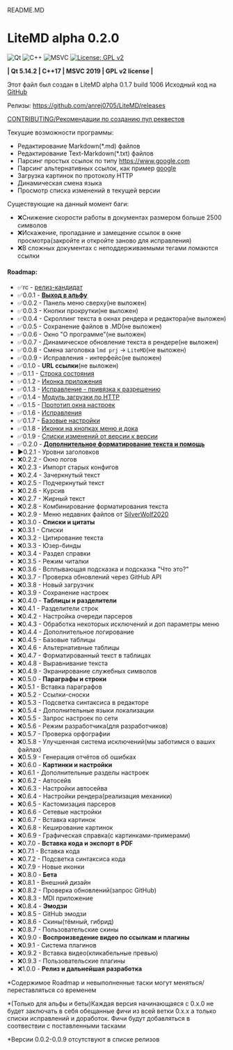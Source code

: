 README.MD

# LiteMD alpha 0.2.0

![Qt](https://img.shields.io/badge/Qt-%23217346.svg?style=for-the-badge&logo=Qt&logoColor=white)
![C++](https://img.shields.io/badge/C%2B%2B-00599C?style=for-the-badge&logo=c%2B%2B&logoColor=white)
![MSVC](https://img.shields.io/badge/Visual_Studio-5C2D91?style=for-the-badge&logo=visual%20studio&logoColor=white)
[![License: GPL v2](https://img.shields.io/badge/License-GPL%20v2-blue.svg)](https://www.gnu.org/licenses/old-licenses/gpl-2.0.en.html)

**| Qt 5.14.2 
| C++17 
| MSVC 2019 
| GPL v2 license |**

Этот файл был создан в LiteMD alpha 0.1.7 build 1006
Исходный код на [GitHub](https://github.com/anrej0705/LiteMD/tree/LiteMD_alpha782)

Релизы: <https://github.com/anrej0705/LiteMD/releases>

[CONTRIBUTING/Рекомендации по созданию пул реквестов](https://github.com/anrej0705/LiteMD/blob/master/CONTRIBUTING.md)

Текущие возможности программы:
- Редактирование Markdown(*.md) файлов
- Редактирование Text-Markdown(*.txt) файлов
- Парсинг простых ссылок по типу <https://www.google.com>
- Парсинг альтернативных ссылок, как пример [google](www.google.com)
- Загрузка картинок по протоколу HTTP
- Динамическая смена языка
- Просмотр списка изменений в текущей версии

Существующие на данный момент баги:
- :x:Снижение скорости работы в документах размером больше 2500 символов
- :x:Искажение, пропадание и замещение ссылок в окне просмотра(закройте и откройте заново для исправления)
- :x:В сложных документах с неподдерживаемыми тегами ломаются ссылки

#### **Roadmap**:

- :white_check_mark:rc - [релиз-кандидат](https://github.com/anrej0705/LiteMD/releases/tag/LiteMD_rc)
- :white_check_mark:0.0.1 - [**Выход в альфу**](https://github.com/anrej0705/LiteMD/releases/tag/LiteMD_alpha84)
- :white_check_mark:0.0.2 - Панель меню сверху(не выложен)
- :white_check_mark:0.0.3 - Кнопки прокрутки(не выложен)
- :white_check_mark:0.0.4 - Скроллинг текста в окнах рендера и редактора(не выложен)
- :white_check_mark:0.0.5 - Сохранение файлов в .MD(не выложен)
- :white_check_mark:0.0.6 - Окно "О программе"(не выложен)
- :white_check_mark:0.0.7 - Динамическое обновление текста в рендере(не выложен)
- :white_check_mark:0.0.8 - Смена заголовка `lmd prj` -> `LiteMD`(не выложен)
- :white_check_mark:0.0.9 - Исправления - интерфейс(не выложен)
- :white_check_mark:0.1.0 - **URL ссылки**(не выложен)
- :white_check_mark:0.1.1 - [Строка состояния](https://github.com/anrej0705/LiteMD/releases/tag/LiteMD_alpha312)
- :white_check_mark:0.1.2 - [Иконка приложения](https://github.com/anrej0705/LiteMD/releases/tag/LiteMD_alpha356)
- :white_check_mark:0.1.3 - [Исправление - привязка к разрешению](https://github.com/anrej0705/LiteMD/releases/tag/LiteMD_alpha428)
- :white_check_mark:0.1.4 - [Модуль загрузки по HTTP](https://github.com/anrej0705/LiteMD/releases/tag/LiteMD_alpha455)
- :white_check_mark:0.1.5 - [Прототип окна настроек](https://github.com/anrej0705/LiteMD/releases/tag/LiteMD_alpha782)
- :white_check_mark:0.1.6 - [Исправления](https://github.com/anrej0705/LiteMD/releases/tag/LiteMD_alpha842)
- :white_check_mark:0.1.7 - [Базовые настройки](https://github.com/anrej0705/LiteMD/releases/tag/LiteMD_alpha1006)
- :white_check_mark:0.1.8 - [Иконки на кнопках меню и дока](https://github.com/anrej0705/LiteMD/releases/tag/LiteMD_alpha1064)
- :white_check_mark:0.1.9 - [Списки изменений от версии к версии](https://github.com/anrej0705/LiteMD/releases/tag/LiteMD_alpha1225)
- :white_check_mark:0.2.0 - [**Дополнительное форматирование текста и помощь**](https://github.com/anrej0705/LiteMD/releases/tag/LiteMD_alpha1554)
- :arrow_forward:0.2.1 - Уровни заголовков
- :x:0.2.2 - Окно логов
- :x:0.2.3 - Импорт старых конфигов
- :x:0.2.4 - Зачеркнутый текст
- :x:0.2.5 - Подчеркнутый текст 
- :x:0.2.6 - Курсив
- :x:0.2.7 - Жирный текст
- :x:0.2.8 - Комбинирование форматирования текста
- :x:0.2.9 - Меню недавних файлов от [SilverWolf2020](https://github.com/anrej0705/LiteMD/pull/2)
- :x:0.3.0 - **Списки и цитаты**
- :x:0.3.1 - Списки
- :x:0.3.2 - Цитирование текста
- :x:0.3.3 - Юзер-бинды
- :x:0.3.4 - Раздел справки
- :x:0.3.5 - Режим читалки
- :x:0.3.6 - Всплывающая подсказка и подсказка "Что это?"
- :x:0.3.7 - Проверка обновлений через GitHub API
- :x:0.3.8 - Новый загрузчик
- :x:0.3.9 - Сохранение настроек
- :x:0.4.0 - **Таблицы и разделители**
- :x:0.4.1 - Разделители строк
- :x:0.4.2 - Настройка очереди парсеров
- :x:0.4.3 - Обработка некоторых исключений и доп параметры меню
- :x:0.4.4 - Дополнительное логирование
- :x:0.4.5 - Базовые таблицы
- :x:0.4.6 - Альтернативные таблицы
- :x:0.4.7 - Форматированный текст в таблицах
- :x:0.4.8 - Выравнивание текста
- :x:0.4.9 - Экранирование служебных символов
- :x:0.5.0 - **Параграфы и строки**
- :x:0.5.1 - Вставка параграфов
- :x:0.5.2 - Ссылки-сноски
- :x:0.5.3 - Подсветка синтаксиса в редакторе
- :x:0.5.4 - Дополнительные языки локализации
- :x:0.5.5 - Запрос настроек по сети
- :x:0.5.6 - Режим разработчика(для разработчиков)
- :x:0.5.7 - Проверка орфографии
- :x:0.5.8 - Улучшенная система исключений(мы заботимся о ваших файлах)
- :x:0.5.9 - Генерация отчётов об ошибках
- :x:0.6.0 - **Картинки и настройки**
- :x:0.6.1 - Дополнительные разделы настроек
- :x:0.6.2 - Автосейв
- :x:0.6.3 - Настройки автосейва
- :x:0.6.4 - Настройки рендера(реализация механики)
- :x:0.6.5 - Кастомизация парсеров
- :x:0.6.6 - Сетевые настройки
- :x:0.6.7 - Вставка картинок
- :x:0.6.8 - Кеширование картинок
- :x:0.6.9 - Графическая справка(с картинками-примерами)
- :x:0.7.0 - **Вставка кода и экспорт в PDF**
- :x:0.7.1 - Вставка кода
- :x:0.7.2 - Подсветка синтаксиса кода
- :x:0.7.9 - Новые иконки
- :x:0.8.0 - **Бета**
- :x:0.8.1 - Внешний дизайн
- :x:0.8.2 - Проверка обновлений(запрос GitHub)
- :x:0.8.3 - MDI приложение
- :x:0.8.4 - **Эмодзи**
- :x:0.8.5 - GitHub эмодзи
- :x:0.8.6 - Скины(тёмный, гибрид)
- :x:0.8.7 - Пользовательские скины
- :x:0.9.0 - **Воспроизведение видео по ссылкам и плагины**
- :x:0.9.1 - Система плагинов
- :x:0.9.2 - Вставка видео(кликабельные превью)
- :x:0.9.3 - Пользовательские плагины
- :x:1.0.0 - **Релиз и дальнейшая разработка**

*Содержимое Roadmap и невыполненные таски могут меняться/переставляться со временем

*(Только для альфы и беты)Каждая версия начинающаяся с 0.x.0 не будет заключать в себя обещанные фичи из всей ветки 0.x.x а только списки исправлений и доработок. Фичи будут добавляться в соотвествии с поставленными тасками

*Версии 0.0.2-0.0.9 отсутствуют в списке релизов
